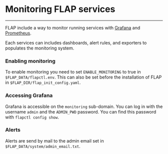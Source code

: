 # Monitoring FLAP services

---

FLAP include a way to monitor running services with [Grafana](https://grafana.com/) and [Prometheus](https://prometheus.io).

Each services can includes dashboards, alert rules, and exporters to populates the monitoring system.

### Enabling monitoring

To enable monitoring you need to set `ENABLE_MONITORING` to true in `$FLAP_DATA/flapctl.env`.
This can also be set before the installation of FLAP in `$FLAP_DIR/flap_init_config.yaml`.

### Accessing Grafana

Grafana is accessible on the `monitoring` sub-domain. You can log in with the username `admin` and the `ADMIN_PWD` password. You can find this password with `flapctl config show`.

### Alerts

Alerts are send by mail to the admin email set in `$FLAP_DATA/system/admin_email.txt`.
